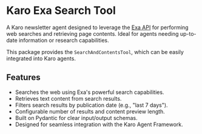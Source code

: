 # Karo Exa Search Tool

A Karo newsletter agent designed to leverage the [Exa API](https://exa.ai/) for performing web searches and retrieving page contents. Ideal for agents needing up-to-date information or research capabilities.

This package provides the `SearchAndContentsTool`, which can be easily integrated into Karo agents.

## Features

*   Searches the web using Exa's powerful search capabilities.
*   Retrieves text content from search results.
*   Filters search results by publication date (e.g., "last 7 days").
*   Configurable number of results and content preview length.
*   Built on Pydantic for clear input/output schemas.
*   Designed for seamless integration with the Karo Agent Framework.

